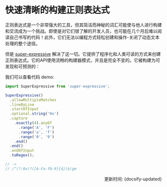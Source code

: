 # 快速清晰的构建正则表达式

正则表达式是一个非常强大的工具，但其简洁而神秘的词汇可能使与他人进行构建和交流成为一个挑战。即使是对它们很了解的开发人员，也可能在几个月后难以阅读自己书写的代码！此外，它们无法以编程方式轻松创建和操作-关闭了动态文本处理的整个途径。

但是 [super-expressive](https://github.com/francisrstokes/super-expressive) 解决了这一切。它提供了程序化和人类可读的方式来创建正则表达式。它的API使用流畅的构建器模式，并且是完全不变的。它被构建为可发现和可预测的：
 
我们可以查看代码 demo:
 
```ts
import SuperExpressive from 'super-expressive';

SuperExpressive()
  .allowMultipleMatches
  .lineByLine
  .startOfInput
  .optional.string('0x')
  .capture
    .exactly(4).anyOf
      .range('A', 'F')
      .range('a', 'f')
      .range('0', '9')
    .end()
  .end()
  .endOfInput
  .toRegex();

// ->
// /^(?:0x)?([A-Fa-f0-9]{4})$/gm
```
 
<div style="float: right">更新时间: {docsify-updated}</div>
 
 
